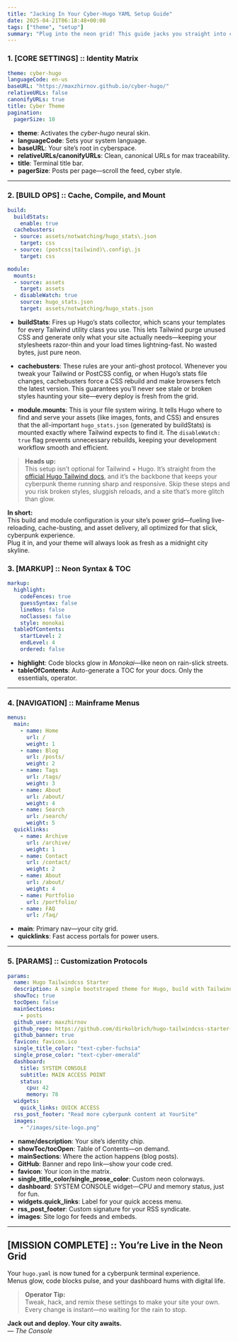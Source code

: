 ```yaml
---
title: "Jacking In Your Cyber-Hugo YAML Setup Guide"
date: 2025-04-21T06:18:48+00:00
tags: ["theme", "setup"]
summary: "Plug into the neon grid! This guide jacks you straight into configuring your hugo.yaml for the Cyber-Hugo theme—covering every setting, from menus to terminal widgets, so your site pulses with Blade Runner energy and hacker precision. Deploy your digital city with style."
---
```


### 1. [CORE SETTINGS] :: Identity Matrix

```yaml
theme: cyber-hugo
languageCode: en-us
baseURL: "https://maxzhirnov.github.io/cyber-hugo/"
relativeURLs: false
canonifyURLs: true
title: Cyber Theme
pagination:
  pagerSize: 10
```

- **theme**: Activates the *cyber-hugo* neural skin.
- **languageCode**: Sets your system language.
- **baseURL**: Your site’s root in cyberspace.
- **relativeURLs/canonifyURLs**: Clean, canonical URLs for max traceability.
- **title**: Terminal title bar.
- **pagerSize**: Posts per page—scroll the feed, cyber style.

---

### 2. [BUILD OPS] :: Cache, Compile, and Mount

```yaml
build:
  buildStats:
    enable: true
  cachebusters:
  - source: assets/notwatching/hugo_stats\.json
    target: css
  - source: (postcss|tailwind)\.config\.js
    target: css

module:
  mounts:
  - source: assets
    target: assets
  - disableWatch: true
    source: hugo_stats.json
    target: assets/notwatching/hugo_stats.json
```

- **buildStats**: Fires up Hugo’s stats collector, which scans your templates for every Tailwind utility class you use. This lets Tailwind purge unused CSS and generate only what your site actually needs—keeping your stylesheets razor-thin and your load times lightning-fast. No wasted bytes, just pure neon.

- **cachebusters**: These rules are your anti-ghost protocol. Whenever you tweak your Tailwind or PostCSS config, or when Hugo’s stats file changes, cachebusters force a CSS rebuild and make browsers fetch the latest version. This guarantees you’ll never see stale or broken styles haunting your site—every deploy is fresh from the grid.

- **module.mounts**: This is your file system wiring. It tells Hugo where to find and serve your assets (like images, fonts, and CSS) and ensures that the all-important `hugo_stats.json` (generated by buildStats) is mounted exactly where Tailwind expects to find it. The `disableWatch: true` flag prevents unnecessary rebuilds, keeping your development workflow smooth and efficient.

> **Heads up:**  
> This setup isn’t optional for Tailwind + Hugo. It’s straight from the [official Hugo Tailwind docs](https://gohugo.io/functions/css/tailwindcss/), and it’s the backbone that keeps your cyberpunk theme running sharp and responsive. Skip these steps and you risk broken styles, sluggish reloads, and a site that’s more glitch than glow.

**In short:**  
This build and module configuration is your site’s power grid—fueling live-reloading, cache-busting, and asset delivery, all optimized for that slick, cyberpunk experience.  
Plug it in, and your theme will always look as fresh as a midnight city skyline.

### 3. [MARKUP] :: Neon Syntax & TOC

```yaml
markup:
  highlight:
    codeFences: true
    guessSyntax: false
    lineNos: false
    noClasses: false
    style: monokai
  tableOfContents:
    startLevel: 2
    endLevel: 4
    ordered: false
```

- **highlight**: Code blocks glow in *Monokai*—like neon on rain-slick streets.
- **tableOfContents**: Auto-generate a TOC for your docs. Only the essentials, operator.

---

### 4. [NAVIGATION] :: Mainframe Menus

```yaml
menus:
  main:
    - name: Home
      url: /
      weight: 1
    - name: Blog
      url: /posts/
      weight: 2
    - name: Tags
      url: /tags/
      weight: 3
    - name: About
      url: /about/
      weight: 4
    - name: Search
      url: /search/
      weight: 5
  quicklinks:
    - name: Archive
      url: /archive/
      weight: 1
    - name: Contact
      url: /contact/
      weight: 2
    - name: About
      url: /about/
      weight: 4
    - name: Portfolio
      url: /portfolio/
    - name: FAQ
      url: /faq/
```

- **main**: Primary nav—your city grid.
- **quicklinks**: Fast access portals for power users.

---

### 5. [PARAMS] :: Customization Protocols

```yaml
params:
  name: Hugo Tailwindcss Starter
  description: A simple bootstraped theme for Hugo, build with Tailwindcss.
  showToc: true
  tocOpen: false
  mainSections:
    - posts
  github_user: maxzhirnov
  github_repo: https://github.com/dirkolbrich/hugo-tailwindcss-starter-theme
  github_banner: true
  favicon: favicon.ico
  single_title_color: "text-cyber-fuchsia"
  single_prose_color: "text-cyber-emerald"
  dashboard:
    title: SYSTEM CONSOLE
    subtitle: MAIN ACCESS POINT
    status:
      cpu: 42
      memory: 78
  widgets:
    quick_links: QUICK ACCESS
  rss_post_footer: "Read more cyberpunk content at YourSite"
  images:
    - "/images/site-logo.png"
```

- **name/description**: Your site’s identity chip.
- **showToc/tocOpen**: Table of Contents—on demand.
- **mainSections**: Where the action happens (blog posts).
- **GitHub**: Banner and repo link—show your code cred.
- **favicon**: Your icon in the matrix.
- **single_title_color/single_prose_color**: Custom neon colorways.
- **dashboard**: SYSTEM CONSOLE widget—CPU and memory status, just for fun.
- **widgets.quick_links**: Label for your quick access menu.
- **rss_post_footer**: Custom signature for your RSS syndicate.
- **images**: Site logo for feeds and embeds.

---

## [MISSION COMPLETE] :: You’re Live in the Neon Grid

Your `hugo.yaml` is now tuned for a cyberpunk terminal experience.  
Menus glow, code blocks pulse, and your dashboard hums with digital life.

> **Operator Tip:**  
> Tweak, hack, and remix these settings to make your site your own.  
> Every change is instant—no waiting for the rain to stop.

**Jack out and deploy. Your city awaits.**  
*— The Console*